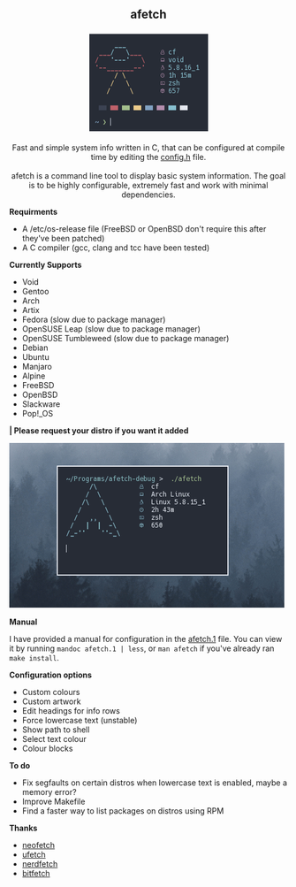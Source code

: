 <h2 align="center"> afetch </h2>

<h3 align="center"> <img src="https://raw.githubusercontent.com/13-CF/afetch/master/logo.png"> </h3>


<p align=center>Fast and simple system info written in C, that can be configured at compile time by editing the <a href="https://raw.githubusercontent.com/13-CF/afetch/master/config.h"> config.h</a> file. <br> <br>
afetch is a command line tool to display basic system information. The goal is to be highly configurable, extremely fast and work with minimal dependencies. </p>

**Requirments**
*  A /etc/os-release file (FreeBSD or OpenBSD don't require this after they've been patched)
*  A C compiler (gcc, clang and tcc have been tested)

**Currently Supports**
*  Void
*  Gentoo
*  Arch
*  Artix
*  Fedora (slow due to package manager)
*  OpenSUSE Leap (slow due to package manager)
*  OpenSUSE Tumbleweed (slow due to package manager)
*  Debian
*  Ubuntu
*  Manjaro
*  Alpine
*  FreeBSD 
*  OpenBSD 
*  Slackware
*  Pop!_OS


**| Please request your distro if you want it added**


![gif](preview.gif)

**Manual**

I have provided a manual for configuration in the [afetch.1](afetch.1) file. You can view it by running `mandoc afetch.1 | less`, or `man afetch` if you've already ran `make install`.


**Configuration options**
*  Custom colours
*  Custom artwork
*  Edit headings for info rows 
*  Force lowercase text (unstable)
*  Show path to shell
*  Select text colour
*  Colour blocks



**To do**
*  Fix segfaults on certain distros when lowercase text is enabled, maybe a memory error?
*  Improve Makefile
*  Find a faster way to list packages on distros using RPM

**Thanks**
*  [neofetch](https://github.com/dylanaraps/neofetch)
*  [ufetch](https://github.com/jschx/ufetch)
*  [nerdfetch](https://github.com/ThatOneCalculator/NerdFetch)
*  [bitfetch](https://gitlab.com/bit9tream/bitfetch)
